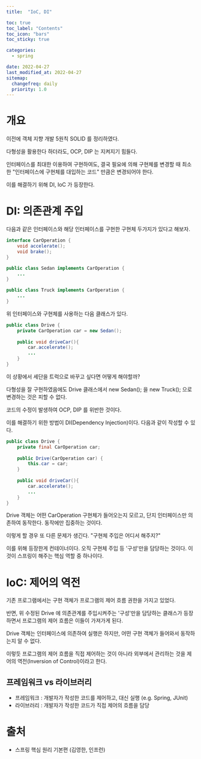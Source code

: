 ```yaml
---
title:  "IoC, DI"

toc: true
toc_label: "Contents"
toc_icon: "bars"
toc_sticky: true

categories:
  - spring

date: 2022-04-27
last_modified_at: 2022-04-27
sitemap:
  changefreq: daily
  priority: 1.0
---
```


# 개요

이전에 객체 지향 개발 5원칙 SOLID 를 정리하였다.

다형성을 활용한다 하더라도, OCP, DIP 는 지켜지기 힘들다.

인터페이스를 최대한 이용하여 구현하여도, 결국 필요에 의해 구현체를 변경할 때 최소한 "인터페이스에 구현체를 대입하는 코드" 만큼은 변경되어야 한다.

이를 해결하기 위해 DI, IoC 가 등장한다.



# DI: 의존관계 주입

다음과 같은 인터페이스와 해당 인터페이스를 구현한 구현체 두가지가 있다고 해보자.

```java
interface CarOperation {
    void accelerate();
    void brake();
}

public class Sedan implements CarOperation {
    ...
}

public class Truck implements CarOperation {
    ...
}
```



위 인터페이스와 구현체를 사용하는 다음 클래스가 있다.

```java
public class Drive {
    private CarOperation car = new Sedan();
    
    public void driveCar(){
        car.accelerate();
        ...
    }
}
```



이 상황에서 세단을 트럭으로 바꾸고 싶다면 어떻게 해야할까?

다형성을 잘 구현하였음에도 Drive 클래스에서 new Sedan(); 을 new Truck(); 으로 변경하는 것은 피할 수 없다.

코드의 수정이 발생하여 OCP, DIP 를 위반한 것이다.



이를 해결하기 위한 방법이 DI(Dependency Injection)이다. 다음과 같이 작성할 수 있다.

```java
public class Drive {
    private final CarOperation car;
  
    public Drive(CarOperation car) {
        this.car = car;
    }
  
    public void driveCar(){
        car.accelerate();
        ...
    }
}
```

Drive 객체는 어떤 CarOperation 구현체가 들어오는지 모르고, 단지 인터페이스만 의존하여 동작한다. 동작에만 집중하는 것이다.

이렇게 할 경우 또 다른 문제가 생긴다. "구현체 주입은 어디서 해주지?"

이를 위해 등장한게 컨테이너이다. 오직 구현체 주입 등 '구성'만을 담당하는 것이다. 이것이 스프링이 해주는 핵심 역할 중 하나이다.



# IoC: 제어의 역전

기존 프로그램에서는 구현 객체가 프로그램의 제어 흐름 권한을 가지고 있었다.

반면, 위 수정된 Drive 에 의존관계를 주입시켜주는 '구성'만을 담당하는 클래스가 등장하면서 프로그램의 제어 흐름은 이들이 가져가게 된다.

Drive 객체는 인터페이스에 의존하여 실행은 하지만, 어떤 구현 객체가 들어와서 동작하는지 알 수 없다.

이렇듯 프로그램의 제어 흐름을 직접 제어하는 것이 아니라 외부에서 관리하는 것을 제어의 역전(Inversion of Control)이라고 한다.



## 프레임워크 vs 라이브러리

* 프레임워크 : 개발자가 작성한 코드를 제어하고, 대신 실행 (e.g. Spring, JUnit)
* 라이브러리 : 개발자가 작성한 코드가 직접 제어의 흐름을 담당



# 출처

* 스프링 핵심 원리 기본편 (김영한, 인프런)